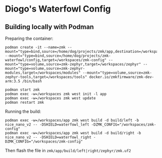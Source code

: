 # Diogo's Waterfowl Config

## Building locally with Podman

Preparing the container:

```
podman create -it --name=zmk --mount="type=bind,source=/home/dog/projects/zmk/app,destination=/workspaces/app" --mount="type=bind,source=/home/dog/projects/zmk-waterfowl/config,target=/workspaces/zmk-config" --mount="type=volume,source=zmk-zephyr,target=/workspaces/zephyr" --mount="type=volume,source=zmk-zephyr-modules,target=/workspaces/modules" --mount="type=volume,source=zmk-zephyr-tools,target=/workspaces/tools" docker.io/zmkfirmware/zmk-dev-arm:3.5 /bin/bash

podman start zmk
podman exec -w=/workspaces zmk west init -l app
podman exec -w=/workspaces zmk west update
podman restart zmk
```

Running the build:

```
podman exec -w=/workspaces/app zmk west build -d build/left -b nice_nano_v2 -- -DSHIELD=waterfowl_left -DZMK_CONFIG="/workspaces/zmk-config"
podman exec -w=/workspaces/app zmk west build -d build/right -b nice_nano_v2 -- -DSHIELD=waterfowl_right -DZMK_CONFIG="/workspaces/zmk-config"
```

Then flash the file in `zmk/app/build/left|right/zephyr/zmk.uf2`
